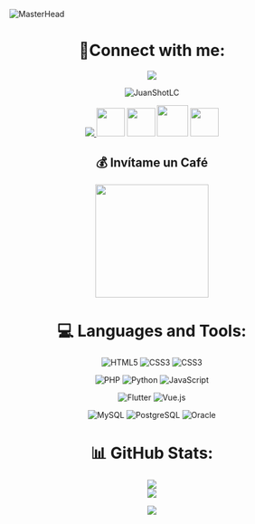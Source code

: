 ![MasterHead](https://www.arkasoftwares.com/blog/wp-content/uploads/2021/01/header_banner-2.jpg)
<div align="center">

# 📝Connect with me:
<a href="https://www.linkedin.com/in/juanshotlc/">
 <img src="https://img.shields.io/badge/linkedin-0A66C2.svg?style=for-the-badge&logo=linkedin&logoColor=white">
</a>

 <p> <img src="https://komarev.com/ghpvc/?username=JuanShotLC&label=Profile%20views&color=0e75b6&style=flat" alt="JuanShotLC" /> </p>
 
<a href="https://instagram.com/JuanShotLC">
    <img src="https://skillicons.dev/icons?i=instagram&theme=dark" />
  </a>
  <a href="https://tlgrm.in/JuanShotLC" target="_blank" rel="noreferrer"><img src="https://www.freepnglogos.com/uploads/telegram-logo-4.png" height="50"  /></a>
  <a href="https://www.buymeacoffee.com/JuanShotLC" target="_blank" rel="noreferrer"><img src="https://cdn.dribbble.com/users/3349322/avatars/normal/ef2dbd3c4c50e2b4f7c916f1e763e5b6.jpg?1605768164" height="50"  /></a>
  <a href="https://www.youtube.com/c/JuanShotLC" target="_blank" rel="noreferrer"><img src="https://cdn.icon-icons.com/icons2/2592/PNG/512/youtube_logo_icon_154503.png" height=55  ></a>
    <a href="https://lc.jbrshot@gmail.com" target="_blank" rel="noreferrer"><img src="https://www.pngall.com/wp-content/uploads/12/Gmail-Logo-PNG-Cutout.png" height="50"  /></a>


  ## 💰 Invítame un Café
<a href="https://www.buymeacoffee.com/JuanShotLC"><img src="https://cdn.buymeacoffee.com/buttons/v2/default-yellow.png" width="200" /></a>



# 💻 Languages and Tools:
![HTML5](https://img.shields.io/badge/HTML5-E34F26.svg?style=for-the-badge&logo=HTML5&logoColor=white)
![CSS3](https://img.shields.io/badge/css3-%231572B6.svg?style=for-the-badge&logo=css3&logoColor=white)
![CSS3](https://img.shields.io/badge/Bootstrap-7952B3.svg?style=for-the-badge&logo=Bootstrap&logoColor=white)
 
![PHP](https://img.shields.io/badge/php-777BB4.svg?style=for-the-badge&logo=php&logoColor=white)
![Python](https://img.shields.io/badge/Laravel-FF2D20?style=for-the-badge&logo=Laravel&logoColor=white) 
![JavaScript](https://img.shields.io/badge/javascript-%23323330.svg?style=for-the-badge&logo=javascript&logoColor=%23F7DF1E) 
 
 
![Flutter](https://img.shields.io/badge/Flutter-%2302569B.svg?style=for-the-badge&logo=Flutter&logoColor=white)
![Vue.js](https://img.shields.io/badge/vuejs-4FC08D.svg?style=for-the-badge&logo=Vue.js&logoColor=white)



![MySQL](https://img.shields.io/badge/mysql-4479A1.svg?style=for-the-badge&logo=mysql&logoColor=white) 
![PostgreSQL](https://img.shields.io/badge/PostgreSQL-4169E1.svg?style=for-the-badge&logo=PostgreSQL&logoColor=white) 
![Oracle](https://img.shields.io/badge/Oracle-F80000.svg?style=for-the-badge&logo=Oracle&logoColor=white) 



# 📊 GitHub Stats:
![](https://github-readme-stats.vercel.app/api?username=JuanShotLC&theme=dark&hide_border=false&include_all_commits=true&count_private=false)<br/>
![](https://github-readme-streak-stats.herokuapp.com/?user=JuanShotLC&theme=dark&hide_border=false)<br/>


![](https://github-readme-stats.vercel.app/api/top-langs/?username=JuanShotLC&theme=dark&hide_border=false&include_all_commits=true&count_private=false&layout=compact)
</div>

